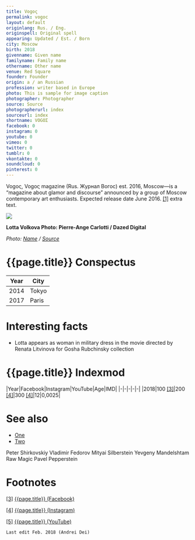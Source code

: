 ```yaml
---
title: Vogoς
permalink: vogoc
layout: default
originlang: Rus. / Eng.
originspell: Original spell
appearing: Updated / Est. / Born
city: Moscow
birth: 2018
givenname: Given name
familyname: Family name
othername: Other name
venue: Red Square
founder: Founder
origin: a / an Russian
profession: writer based in Europe
photo: This is sample for image caption
photographer: Photographer
source: Source
photographerurl: index
sourceurl: index
shortname: VOGOΣ
facebook: 0
instagram: 0
youtube: 0
vimeo: 0
twitter: 0
tumblr: 0
vkontakte: 0
soundcloud: 0
pinterest: 0
---
```


Vogoς, Vogoς magazine (Rus. Журнал Вогос) est. 2016, Moscow—is a “magazine about glamor and discourse” announced by a group of Moscow contemporary art enthusiasts. Expected release date June 2016. <span id="a1">[\[1\]](#f1)</span> extra text.

![](/encyclopedia/images/image-name.jpg)

**Lotta Volkova
Photo: Pierre-Ange Carlotti / Dazed Digital**

*Photo: [Name](index) / [Source](index)*

# {{page.title}} Conspectus

|Year|City|
|-|-|
|2014|Tokyo|
|2017|Paris|

# Interesting facts

+ Lotta appears as woman in military dress in the movie directed by Renata Litvinova for Gosha Rubchinsky collection

# {{page.title}} Indexmod

|Year|Facebook|Instagram|YouTube|Age|IMD|
|-|-|-|-|-|
|2018|100 <span id="a3">[\[3\]](#f3)</span>|200 <span id="a4">[\[4\]](#f4)</span>|300 <span id="a4">[\[4\]](#f4)</span>|12|0,0025|

# See also

+ [One](index)
+ [Two](index)

Peter Shirkovskiy
Vladimir Fedorov
Mityai Silberstein
Yevgeny Mandelshtam
Raw Magic
Pavel Pepperstein

# Footnotes


[[3]](#a3) <span id="f3"></span> [{{page.title}} (Facebook)](index)

[[4]](#a4) <span id="f4"></span> [{{page.title}} (Instagram)](index)

[[5]](#a5) <span id="f5"></span> [{{page.title}} (YouTube)](index)

`Last edit Feb. 2018 (Andrei Dei)`
